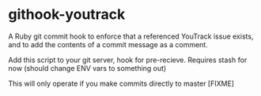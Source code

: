 githook-youtrack
================

A Ruby git commit hook to enforce that a referenced YouTrack issue exists, and to add the contents of a commit message as a comment.

Add this script to your git server, hook for pre-recieve. Requires stash for now (should change ENV vars to something out)

This will only operate if you make commits directly to master [FIXME]
